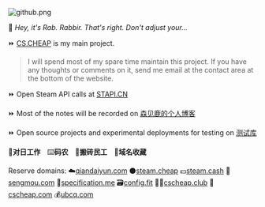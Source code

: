 ![github.png](https://raw.githubusercontent.com/senjianlu/imgs/master/github2.png)

📼 *Hey, it's Rab. Rabbir. That's right. Don't adjust your...*  

⏩ [CS.CHEAP](https://cs.cheap) is my main project.  
> I will spend most of my spare time maintain this project. If you have any thoughts or comments on it, send me email at the contact area at the bottom of the website.  

⏩ Open Steam API calls at [STAPI.CN](https://stapi.cn)  

⏩ Most of the  notes will be recorded on [森见鹿的个人博客](https://senjianlu.com)  

⏩ Open source projects and experimental deployments for testing on [测试库](https://ceshiku.cn)

🌸**对日工作**　⌨️**码农**　💸**搬砖民工**　💎**域名收藏**

Reserve domains: ☁️[qiandaiyun.com](https://qiandaiyun.com) ⚫[steam.cheap](https://steam.cheap) 💵[steam.cash](https://steam.cash) 🧝[sengmou.com](https://sengmou.com) 📃[specification.me](https://specification.me) 🗃️[config.fit](https://config.fit) 👯‍♂️[cscheap.club](https://cscheap.club) 🔫[cscheap.com](https://cscheap.com) 💰[ubcq.com](https://ubcq.com)
